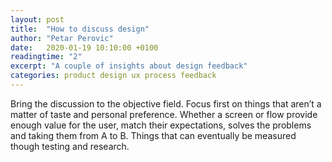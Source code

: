 ```yaml
---
layout: post
title:  "How to discuss design"
author: "Petar Perovic"
date:   2020-01-19 10:10:00 +0100
readingtime: "2"
excerpt: "A couple of insights about design feedback"
categories: product design ux process feedback
---
```


Bring the discussion to the objective field. Focus first on things that aren’t a matter of taste and personal preference. Whether a screen or flow provide enough value for the user, match their expectations, solves the problems and taking them from A to B. Things that can eventually be measured though testing and research.
